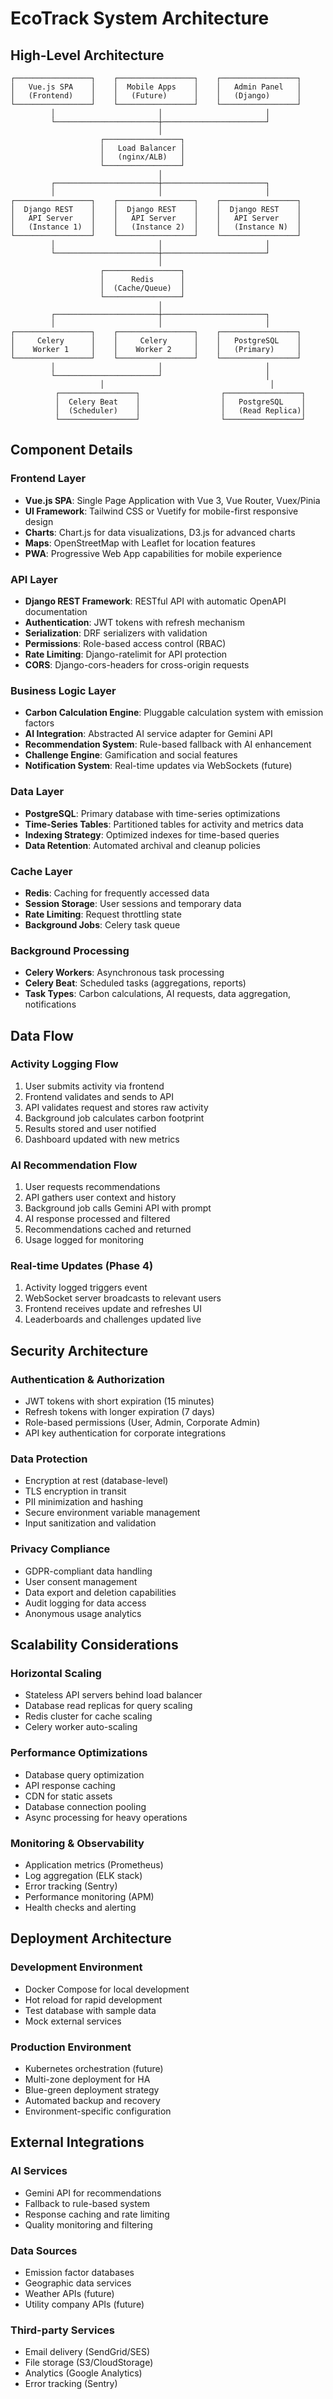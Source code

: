 # EcoTrack System Architecture

## High-Level Architecture

```
┌─────────────────┐    ┌─────────────────┐    ┌─────────────────┐
│   Vue.js SPA    │    │  Mobile Apps    │    │   Admin Panel   │
│   (Frontend)    │    │   (Future)      │    │   (Django)      │
└─────────────────┘    └─────────────────┘    └─────────────────┘
         │                       │                       │
         └───────────────────────┼───────────────────────┘
                                 │
                    ┌─────────────────┐
                    │   Load Balancer │
                    │   (nginx/ALB)   │
                    └─────────────────┘
                                 │
         ┌───────────────────────┼───────────────────────┐
         │                       │                       │
┌─────────────────┐    ┌─────────────────┐    ┌─────────────────┐
│  Django REST    │    │  Django REST    │    │  Django REST    │
│   API Server    │    │   API Server    │    │   API Server    │
│   (Instance 1)  │    │   (Instance 2)  │    │   (Instance N)  │
└─────────────────┘    └─────────────────┘    └─────────────────┘
         │                       │                       │
         └───────────────────────┼───────────────────────┘
                                 │
                    ┌─────────────────┐
                    │      Redis      │
                    │  (Cache/Queue)  │
                    └─────────────────┘
                                 │
         ┌───────────────────────┼───────────────────────┐
         │                       │                       │
┌─────────────────┐    ┌─────────────────┐    ┌─────────────────┐
│     Celery      │    │     Celery      │    │   PostgreSQL    │
│    Worker 1     │    │    Worker 2     │    │   (Primary)     │
└─────────────────┘    └─────────────────┘    └─────────────────┘
         │                       │                       │
         └───────────────────────┘                       │
                    │                                     │
          ┌─────────────────┐                  ┌─────────────────┐
          │  Celery Beat    │                  │   PostgreSQL    │
          │  (Scheduler)    │                  │   (Read Replica)│
          └─────────────────┘                  └─────────────────┘
```

## Component Details

### Frontend Layer
- **Vue.js SPA**: Single Page Application with Vue 3, Vue Router, Vuex/Pinia
- **UI Framework**: Tailwind CSS or Vuetify for mobile-first responsive design
- **Charts**: Chart.js for data visualizations, D3.js for advanced charts
- **Maps**: OpenStreetMap with Leaflet for location features
- **PWA**: Progressive Web App capabilities for mobile experience

### API Layer
- **Django REST Framework**: RESTful API with automatic OpenAPI documentation
- **Authentication**: JWT tokens with refresh mechanism
- **Serialization**: DRF serializers with validation
- **Permissions**: Role-based access control (RBAC)
- **Rate Limiting**: Django-ratelimit for API protection
- **CORS**: Django-cors-headers for cross-origin requests

### Business Logic Layer
- **Carbon Calculation Engine**: Pluggable calculation system with emission factors
- **AI Integration**: Abstracted AI service adapter for Gemini API
- **Recommendation System**: Rule-based fallback with AI enhancement
- **Challenge Engine**: Gamification and social features
- **Notification System**: Real-time updates via WebSockets (future)

### Data Layer
- **PostgreSQL**: Primary database with time-series optimizations
- **Time-Series Tables**: Partitioned tables for activity and metrics data
- **Indexing Strategy**: Optimized indexes for time-based queries
- **Data Retention**: Automated archival and cleanup policies

### Cache Layer
- **Redis**: Caching for frequently accessed data
- **Session Storage**: User sessions and temporary data
- **Rate Limiting**: Request throttling state
- **Background Jobs**: Celery task queue

### Background Processing
- **Celery Workers**: Asynchronous task processing
- **Celery Beat**: Scheduled tasks (aggregations, reports)
- **Task Types**: Carbon calculations, AI requests, data aggregation, notifications

## Data Flow

### Activity Logging Flow
1. User submits activity via frontend
2. Frontend validates and sends to API
3. API validates request and stores raw activity
4. Background job calculates carbon footprint
5. Results stored and user notified
6. Dashboard updated with new metrics

### AI Recommendation Flow
1. User requests recommendations
2. API gathers user context and history
3. Background job calls Gemini API with prompt
4. AI response processed and filtered
5. Recommendations cached and returned
6. Usage logged for monitoring

### Real-time Updates (Phase 4)
1. Activity logged triggers event
2. WebSocket server broadcasts to relevant users
3. Frontend receives update and refreshes UI
4. Leaderboards and challenges updated live

## Security Architecture

### Authentication & Authorization
- JWT tokens with short expiration (15 minutes)
- Refresh tokens with longer expiration (7 days)
- Role-based permissions (User, Admin, Corporate Admin)
- API key authentication for corporate integrations

### Data Protection
- Encryption at rest (database-level)
- TLS encryption in transit
- PII minimization and hashing
- Secure environment variable management
- Input sanitization and validation

### Privacy Compliance
- GDPR-compliant data handling
- User consent management
- Data export and deletion capabilities
- Audit logging for data access
- Anonymous usage analytics

## Scalability Considerations

### Horizontal Scaling
- Stateless API servers behind load balancer
- Database read replicas for query scaling
- Redis cluster for cache scaling
- Celery worker auto-scaling

### Performance Optimizations
- Database query optimization
- API response caching
- CDN for static assets
- Database connection pooling
- Async processing for heavy operations

### Monitoring & Observability
- Application metrics (Prometheus)
- Log aggregation (ELK stack)
- Error tracking (Sentry)
- Performance monitoring (APM)
- Health checks and alerting

## Deployment Architecture

### Development Environment
- Docker Compose for local development
- Hot reload for rapid development
- Test database with sample data
- Mock external services

### Production Environment
- Kubernetes orchestration (future)
- Multi-zone deployment for HA
- Blue-green deployment strategy
- Automated backup and recovery
- Environment-specific configuration

## External Integrations

### AI Services
- Gemini API for recommendations
- Fallback to rule-based system
- Response caching and rate limiting
- Quality monitoring and filtering

### Data Sources
- Emission factor databases
- Geographic data services
- Weather APIs (future)
- Utility company APIs (future)

### Third-party Services
- Email delivery (SendGrid/SES)
- File storage (S3/CloudStorage)
- Analytics (Google Analytics)
- Error tracking (Sentry)